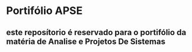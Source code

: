 # Portifólio APSE

## este reposítorio é reservado para o portifólio da matéria de Analise e Projetos De Sistemas 